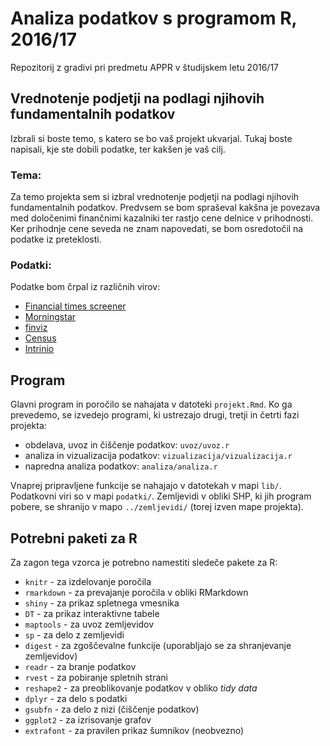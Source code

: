 # Analiza podatkov s programom R, 2016/17

Repozitorij z gradivi pri predmetu APPR v študijskem letu 2016/17

## Vrednotenje podjetji na podlagi njihovih fundamentalnih podatkov

Izbrali si boste temo, s katero se bo vaš projekt ukvarjal. Tukaj boste
napisali, kje ste dobili podatke, ter kakšen je vaš cilj.

### Tema:
Za temo projekta sem si izbral vrednotenje podjetji na podlagi njihovih fundamentalnih podatkov. Predvsem se bom spraševal kakšna je povezava med določenimi finančnimi kazalniki ter rastjo cene delnice v prihodnosti. Ker prihodnje cene seveda ne znam napovedati, se bom osredotočil na podatke iz preteklosti.

### Podatki:
Podatke bom črpal iz različnih virov:

* [Financial times screener](https://markets.ft.com/data/equities?expandedScreener=true)
* [Morningstar](http://www.morningstar.com/)
* [finviz](http://finviz.com/)
* [Census](https://factfinder.census.gov/faces/nav/jsf/pages/index.xhtml)
* [Intrinio](http://blog.intrinio.com/modeling-financial-data-in-r-with-intrinio/)

## Program

Glavni program in poročilo se nahajata v datoteki `projekt.Rmd`. Ko ga prevedemo,
se izvedejo programi, ki ustrezajo drugi, tretji in četrti fazi projekta:

* obdelava, uvoz in čiščenje podatkov: `uvoz/uvoz.r`
* analiza in vizualizacija podatkov: `vizualizacija/vizualizacija.r`
* napredna analiza podatkov: `analiza/analiza.r`

Vnaprej pripravljene funkcije se nahajajo v datotekah v mapi `lib/`. Podatkovni
viri so v mapi `podatki/`. Zemljevidi v obliki SHP, ki jih program pobere, se
shranijo v mapo `../zemljevidi/` (torej izven mape projekta).

## Potrebni paketi za R

Za zagon tega vzorca je potrebno namestiti sledeče pakete za R:

* `knitr` - za izdelovanje poročila
* `rmarkdown` - za prevajanje poročila v obliki RMarkdown
* `shiny` - za prikaz spletnega vmesnika
* `DT` - za prikaz interaktivne tabele
* `maptools` - za uvoz zemljevidov
* `sp` - za delo z zemljevidi
* `digest` - za zgoščevalne funkcije (uporabljajo se za shranjevanje zemljevidov)
* `readr` - za branje podatkov
* `rvest` - za pobiranje spletnih strani
* `reshape2` - za preoblikovanje podatkov v obliko *tidy data*
* `dplyr` - za delo s podatki
* `gsubfn` - za delo z nizi (čiščenje podatkov)
* `ggplot2` - za izrisovanje grafov
* `extrafont` - za pravilen prikaz šumnikov (neobvezno)
